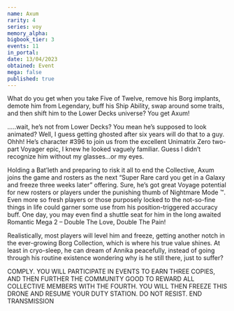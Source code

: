 ```yaml
---
name: Axum
rarity: 4
series: voy
memory_alpha:
bigbook_tier: 3
events: 11
in_portal:
date: 13/04/2023
obtained: Event
mega: false
published: true
---
```


What do you get when you take Five of Twelve, remove his Borg implants, demote him from Legendary, buff his Ship Ability, swap around some traits, and then shift him to the Lower Decks universe?  You get Axum!

.....wait, he’s not from Lower Decks?  You mean he’s supposed to look animated?  Well, I guess getting ghosted after six years will do that to a guy.  Ohhh!  He’s character #396 to join us from the excellent Unimatrix Zero two-part Voyager epic, I knew he looked vaguely familiar.  Guess I didn’t recognize him without my glasses...or my eyes.

Holding a Bat’leth and preparing to risk it all to end the Collective, Axum joins the game and rosters as the next “Super Rare card you get in a Galaxy and freeze three weeks later” offering.  Sure, he’s got great Voyage potential for new rosters or players under the punishing thumb of Nightmare Mode ™.  Even more so fresh players or those purposely locked to the not-so-fine things in life could garner some use from his position-triggered accuracy buff.  One day, you may even find a shuttle seat for him in the long awaited Romantic Mega 2 – Double The Love, Double The Pain!

Realistically, most players will level him and freeze, getting another notch in the ever-growing Borg Collection, which is where his true value shines.  At least in cryo-sleep, he can dream of Annika peacefully, instead of going through his routine existence wondering why is he still there, just to suffer?

COMPLY.
YOU WILL PARTICIPATE IN EVENTS TO EARN THREE COPIES, AND THEN FURTHER THE COMMUNITY GOOD TO REWARD ALL COLLECTIVE MEMBERS WITH THE FOURTH.  YOU WILL THEN FREEZE THIS DRONE AND RESUME YOUR DUTY STATION. DO NOT RESIST. 
END TRANSMISSION
